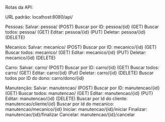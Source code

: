 Rotas da API:

URL padrão:
  localhost:8080/api/

Pessoas:
  Salvar: 
    pessoa/ (POST)
  Buscar por ID: 
    pessoa/{id} (GET)
  Buscar todos: 
    pessoa/ (GET)
  Editar: 
    pessoa/{id} (PUT)
  Deletar:
    pessoa/{id} (DELETE)

 Mecanico:
  Salvar: 
    mecanico/ (POST)
  Buscar por ID: 
    mecanico/{id} (GET)
  Buscar todos: 
    mecanico/ (GET)
  Editar: 
    mecanico/{id} (PUT)
  Deletar: 
    mecanico/{id} (DELETE)
  
  Carro:
    Salvar: 
      carro/ (POST)
    Buscar por ID: 
      carro/{id} (GET)
    Buscar todos:
      carro/ (GET)
    Editar:
      carro/{id} (Put)
    Deletar:
      carro/{id} (DELETE)
    Buscar todos por ID do dono:
      carro/dono/{id}
   
   Manutenção:
    Salvar: 
      manutencao/ (POST)
    Buscar por ID: 
      manutencao/{id} (GET)
    Buscar todos: 
      manutencao/ (GET)
    Editar: 
      manutencao/{id} (PUT)
    Editar: 
      manutencao/{id} (DELETE)
    Buscar por Id do cliente:
      manutencao/cliente/{id}
    Buscar por Id do mecanico:
      manutencao/mecanico/{id}
    Iniciar:
      manutencao/{id}/iniciar
    Finalizar:
      manutencao/{id}/finalizar
    Cancelar:
      manutencao/{id}/cancelar
